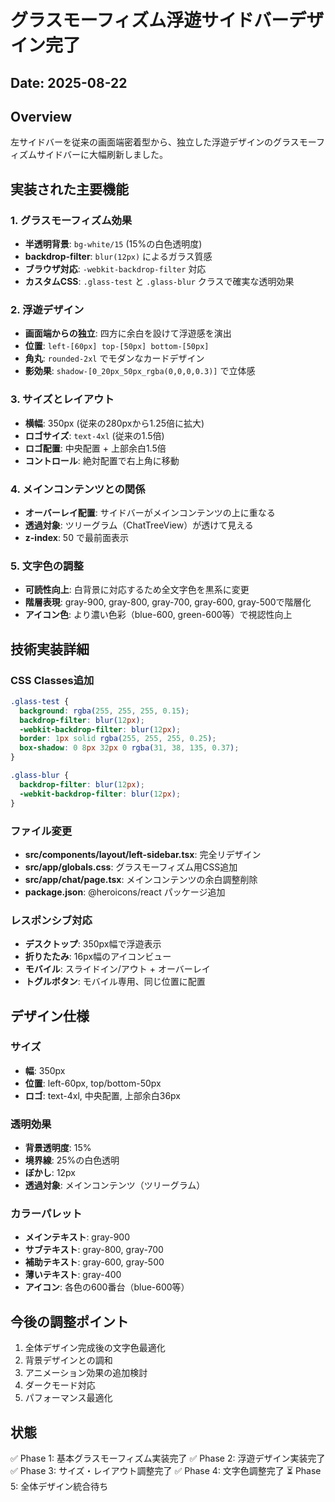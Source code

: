 # グラスモーフィズム浮遊サイドバーデザイン完了

## Date: 2025-08-22

## Overview
左サイドバーを従来の画面端密着型から、独立した浮遊デザインのグラスモーフィズムサイドバーに大幅刷新しました。

## 実装された主要機能

### 1. グラスモーフィズム効果
- **半透明背景**: `bg-white/15` (15%の白色透明度)
- **backdrop-filter**: `blur(12px)` によるガラス質感
- **ブラウザ対応**: `-webkit-backdrop-filter` 対応
- **カスタムCSS**: `.glass-test` と `.glass-blur` クラスで確実な透明効果

### 2. 浮遊デザイン
- **画面端からの独立**: 四方に余白を設けて浮遊感を演出
- **位置**: `left-[60px] top-[50px] bottom-[50px]`
- **角丸**: `rounded-2xl` でモダンなカードデザイン
- **影効果**: `shadow-[0_20px_50px_rgba(0,0,0,0.3)]` で立体感

### 3. サイズとレイアウト
- **横幅**: 350px (従来の280pxから1.25倍に拡大)
- **ロゴサイズ**: `text-4xl` (従来の1.5倍)
- **ロゴ配置**: 中央配置 + 上部余白1.5倍
- **コントロール**: 絶対配置で右上角に移動

### 4. メインコンテンツとの関係
- **オーバーレイ配置**: サイドバーがメインコンテンツの上に重なる
- **透過対象**: ツリーグラム（ChatTreeView）が透けて見える
- **z-index**: 50 で最前面表示

### 5. 文字色の調整
- **可読性向上**: 白背景に対応するため全文字色を黒系に変更
- **階層表現**: gray-900, gray-800, gray-700, gray-600, gray-500で階層化
- **アイコン色**: より濃い色彩（blue-600, green-600等）で視認性向上

## 技術実装詳細

### CSS Classes追加
```css
.glass-test {
  background: rgba(255, 255, 255, 0.15);
  backdrop-filter: blur(12px);
  -webkit-backdrop-filter: blur(12px);
  border: 1px solid rgba(255, 255, 255, 0.25);
  box-shadow: 0 8px 32px 0 rgba(31, 38, 135, 0.37);
}

.glass-blur {
  backdrop-filter: blur(12px);
  -webkit-backdrop-filter: blur(12px);
}
```

### ファイル変更
- **src/components/layout/left-sidebar.tsx**: 完全リデザイン
- **src/app/globals.css**: グラスモーフィズム用CSS追加
- **src/app/chat/page.tsx**: メインコンテンツの余白調整削除
- **package.json**: @heroicons/react パッケージ追加

### レスポンシブ対応
- **デスクトップ**: 350px幅で浮遊表示
- **折りたたみ**: 16px幅のアイコンビュー
- **モバイル**: スライドイン/アウト + オーバーレイ
- **トグルボタン**: モバイル専用、同じ位置に配置

## デザイン仕様

### サイズ
- **幅**: 350px
- **位置**: left-60px, top/bottom-50px
- **ロゴ**: text-4xl, 中央配置, 上部余白36px

### 透明効果
- **背景透明度**: 15%
- **境界線**: 25%の白色透明
- **ぼかし**: 12px
- **透過対象**: メインコンテンツ（ツリーグラム）

### カラーパレット
- **メインテキスト**: gray-900
- **サブテキスト**: gray-800, gray-700
- **補助テキスト**: gray-600, gray-500
- **薄いテキスト**: gray-400
- **アイコン**: 各色の600番台（blue-600等）

## 今後の調整ポイント
1. 全体デザイン完成後の文字色最適化
2. 背景デザインとの調和
3. アニメーション効果の追加検討
4. ダークモード対応
5. パフォーマンス最適化

## 状態
✅ Phase 1: 基本グラスモーフィズム実装完了
✅ Phase 2: 浮遊デザイン実装完了  
✅ Phase 3: サイズ・レイアウト調整完了
✅ Phase 4: 文字色調整完了
⏳ Phase 5: 全体デザイン統合待ち